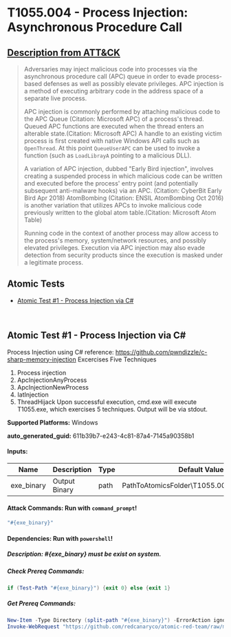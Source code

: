 # T1055.004 - Process Injection: Asynchronous Procedure Call
## [Description from ATT&CK](https://attack.mitre.org/techniques/T1055/004)
<blockquote>Adversaries may inject malicious code into processes via the asynchronous procedure call (APC) queue in order to evade process-based defenses as well as possibly elevate privileges. APC injection is a method of executing arbitrary code in the address space of a separate live process. 

APC injection is commonly performed by attaching malicious code to the APC Queue (Citation: Microsoft APC) of a process's thread. Queued APC functions are executed when the thread enters an alterable state.(Citation: Microsoft APC) A handle to an existing victim process is first created with native Windows API calls such as <code>OpenThread</code>. At this point <code>QueueUserAPC</code> can be used to invoke a function (such as <code>LoadLibrayA</code> pointing to a malicious DLL). 

A variation of APC injection, dubbed "Early Bird injection", involves creating a suspended process in which malicious code can be written and executed before the process' entry point (and potentially subsequent anti-malware hooks) via an APC. (Citation: CyberBit Early Bird Apr 2018) AtomBombing (Citation: ENSIL AtomBombing Oct 2016) is another variation that utilizes APCs to invoke malicious code previously written to the global atom table.(Citation: Microsoft Atom Table)

Running code in the context of another process may allow access to the process's memory, system/network resources, and possibly elevated privileges. Execution via APC injection may also evade detection from security products since the execution is masked under a legitimate process. </blockquote>

## Atomic Tests

- [Atomic Test #1 - Process Injection via C#](#atomic-test-1---process-injection-via-c)


<br/>

## Atomic Test #1 - Process Injection via C#
Process Injection using C#
reference: https://github.com/pwndizzle/c-sharp-memory-injection
Excercises Five Techniques
1. Process injection
2. ApcInjectionAnyProcess
3. ApcInjectionNewProcess
4. IatInjection
5. ThreadHijack
Upon successful execution, cmd.exe will execute T1055.exe, which exercises 5 techniques. Output will be via stdout.

**Supported Platforms:** Windows


**auto_generated_guid:** 611b39b7-e243-4c81-87a4-7145a90358b1





#### Inputs:
| Name | Description | Type | Default Value |
|------|-------------|------|---------------|
| exe_binary | Output Binary | path | PathToAtomicsFolder&#92;T1055.004&#92;bin&#92;T1055.exe|


#### Attack Commands: Run with `command_prompt`! 


```cmd
"#{exe_binary}"
```




#### Dependencies:  Run with `powershell`!
##### Description: #{exe_binary} must be exist on system.
##### Check Prereq Commands:
```powershell
if (Test-Path "#{exe_binary}") {exit 0} else {exit 1}
```
##### Get Prereq Commands:
```powershell
New-Item -Type Directory (split-path "#{exe_binary}") -ErrorAction ignore | Out-Null
Invoke-WebRequest "https://github.com/redcanaryco/atomic-red-team/raw/master/atomics/T1055.004/bin/T1055.exe" -OutFile "#{exe_binary}"
```




<br/>
